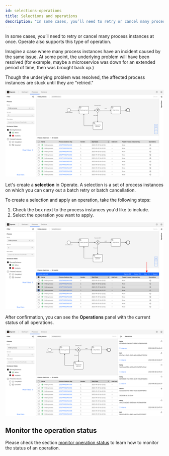```yaml
---
id: selections-operations
title: Selections and operations
description: "In some cases, you’ll need to retry or cancel many process instances at once."
---
```


In some cases, you’ll need to retry or cancel many process instances at once. Operate also supports this type of operation.

Imagine a case where many process instances have an incident caused by the same issue. At some point, the underlying problem will have been resolved (for example, maybe a microservice was down for an extended period of time, then was brought back up.)

Though the underlying problem was resolved, the affected process instances are stuck until they are “retried."

![operate-batch-retry](./img/selections-and-operations/operate-many-instances-with-incident.png)

Let's create a **selection** in Operate. A selection is a set of process instances on which you can carry out a batch retry or batch cancellation.

To create a selection and apply an operation, take the following steps:

1. Check the box next to the process instances you'd like to include.
2. Select the operation you want to apply.

![operate-batch-retry](./img/selections-and-operations/operate-select-operation.png)

After confirmation, you can see the **Operations** panel with the current status of all operations.

![operate-batch-retry](./img/selections-and-operations/operate-operations-panel.png)

## Monitor the operation status

Please check the section [monitor operation status](/components/operate/userguide/monitor-operation-status.png) to learn how to monitor the status of an operation.
